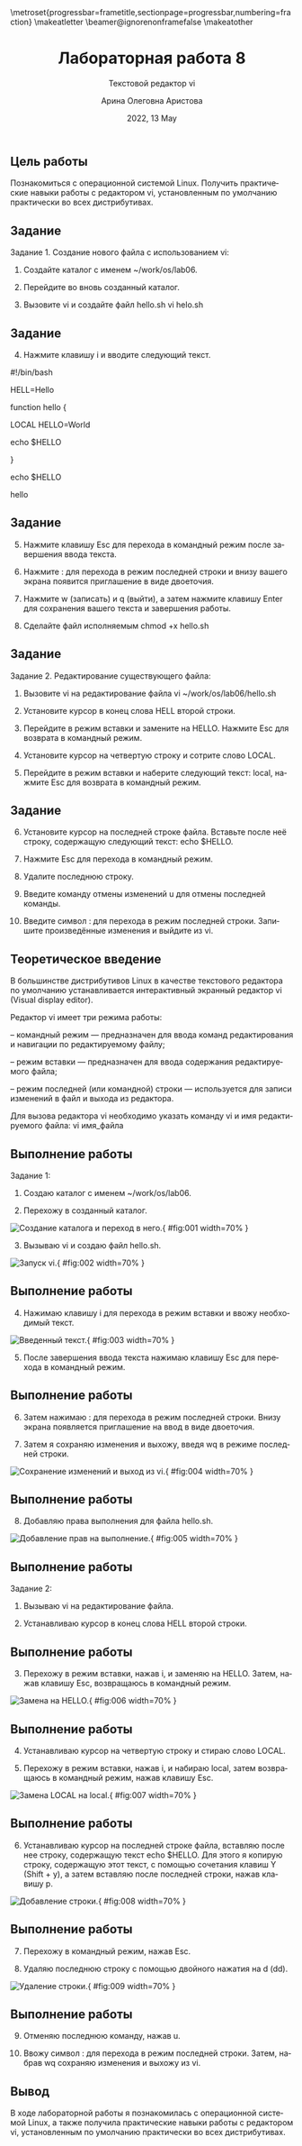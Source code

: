 ﻿---
## Front matter
lang: ru-RU
title: Лабораторная работа 8
subtitle: Текстовой редактор vi 
author: |
	Арина Олеговна Аристова 
institute: |
	RUDN University, Moscow, Russian Federation
date: 2022, 13 May 

## Formatting
toc: false
slide_level: 2
theme: metropolis
header-includes: 
 - \metroset{progressbar=frametitle,sectionpage=progressbar,numbering=fraction}
 - '\makeatletter'
 - '\beamer@ignorenonframefalse'
 - '\makeatother'
aspectratio: 43
section-titles: true
---

## Цель работы

Познакомиться с операционной системой Linux. Получить практические навыки работы с редактором vi, установленным по умолчанию практически во всех дистрибутивах.

## Задание 

Задание 1. Создание нового файла с использованием vi:

1. Создайте каталог с именем ~/work/os/lab06.

2. Перейдите во вновь созданный каталог.

3. Вызовите vi и создайте файл hello.sh
vi helo.sh

## Задание 

4. Нажмите клавишу i и вводите следующий текст.

#!/bin/bash

HELL=Hello

function hello {

LOCAL HELLO=World 

echo $HELLO  

}

echo $HELLO

hello


## Задание 

5. Нажмите клавишу Esc для перехода в командный режим после завершения ввода текста.

6. Нажмите : для перехода в режим последней строки и внизу вашего экрана появится приглашение в виде двоеточия.

7. Нажмите w (записать) и q (выйти), а затем нажмите клавишу Enter для сохранения вашего текста и завершения работы.

8. Сделайте файл исполняемым
chmod +x hello.sh 

## Задание 

Задание 2. Редактирование существующего файла:

1. Вызовите vi на редактирование файла
vi ~/work/os/lab06/hello.sh

2. Установите курсор в конец слова HELL второй строки.

3. Перейдите в режим вставки и замените на HELLO. Нажмите Esc для возврата в командный режим.

4. Установите курсор на четвертую строку и сотрите слово LOCAL.

5. Перейдите в режим вставки и наберите следующий текст: local, нажмите Esc для возврата в командный режим.

## Задание 

6. Установите курсор на последней строке файла. Вставьте после неё строку, содержащую следующий текст: echo $HELLO.

7. Нажмите Esc для перехода в командный режим.

8. Удалите последнюю строку.

9. Введите команду отмены изменений u для отмены последней команды.

10. Введите символ : для перехода в режим последней строки. Запишите произведённые изменения и выйдите из vi.

## Теоретическое введение

В большинстве дистрибутивов Linux в качестве текстового редактора по умолчанию устанавливается интерактивный экранный редактор vi (Visual display editor).

Редактор vi имеет три режима работы:

– командный режим — предназначен для ввода команд редактирования и навигации по редактируемому файлу;

– режим вставки — предназначен для ввода содержания редактируемого файла;

– режим последней (или командной) строки — используется для записи изменений в файл и выхода из редактора.

Для вызова редактора vi необходимо указать команду vi и имя редактируемого файла: vi имя_файла

## Выполнение работы

Задание 1:

1. Создаю каталог с именем ~/work/os/lab06.

2. Перехожу в созданный каталог.

![Создание каталога и переход в него.](image/1.png){ #fig:001 width=70% }

3. Вызываю vi и создаю файл hello.sh.

![Запуск vi.](image/2.png){ #fig:002 width=70% }

## Выполнение работы

4. Нажимаю клавишу i для перехода в режим вставки и ввожу необходимый текст.

![Введенный текст.](image/3.png){ #fig:003 width=70% }

5. После завершения ввода текста нажимаю клавишу Esc для перехода в командный режим. 

## Выполнение работы

6. Затем нажимаю : для перехода в режим последней строки. Внизу экрана появляется приглашение на ввод в виде двоеточия.

7. Затем я сохраняю изменения и выхожу, введя wq в режиме последней строки.

![Сохранение изменений и выход из vi.](image/4.png){ #fig:004 width=70% }

## Выполнение работы

8. Добавляю права выполнения для файла hello.sh.

![Добавление прав на выполнение.](image/5.png){ #fig:005 width=70% }

## Выполнение работы

Задание 2:

1. Вызываю vi на редактирование файла.

2. Устанавливаю курсор в конец слова HELL второй строки.

## Выполнение работы

3. Перехожу в режим вставки, нажав i, и заменяю на HELLO. Затем, нажав клавишу Esc, возвращаюсь в командный режим.

![Замена на HELLO.](image/6.png){ #fig:006 width=70% }

## Выполнение работы

4. Устанавливаю курсор на четвертую строку и стираю слово LOCAL.

5. Перехожу в режим вставки, нажав i, и набираю local, затем возвращаюсь в командный режим, нажав клавишу Esc.

![Замена LOCAL на local.](image/7.png){ #fig:007 width=70% }

## Выполнение работы

6. Устанавливаю курсор на последней строке файла, вставляю после нее строку, содержащую текст echo $HELLO. Для этого я копирую строку, содержащую этот текст, с помощью сочетания клавиш Y (Shift + y), а затем вставляю после последней строки, нажав клавишу p.

![Добавление строки.](image/8.png){ #fig:008 width=70% }

## Выполнение работы

7. Перехожу в командный режим, нажав Esc.

8. Удаляю последнюю строку с помощью двойного нажатия на d (dd).

![Удаление строки.](image/9.png){ #fig:009 width=70% }


## Выполнение работы

9. Отменяю последнюю команду, нажав u.

10. Ввожу символ : для перехода в режим последней строки. Затем, набрав wq сохраняю изменения и выхожу из vi.

## Вывод

В ходе лабораторной работы я познакомилась с операционной системой Linux, а также получила практические навыки работы с редактором vi, установленным по умолчанию практически во всех дистрибутивах.

